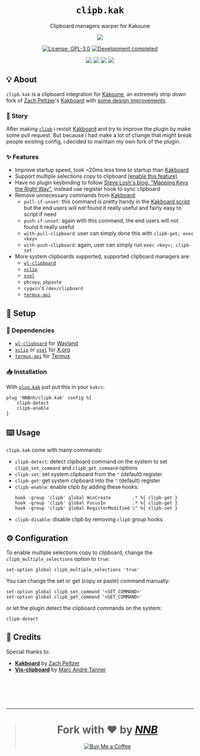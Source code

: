 <h1 align="center"><code>clipb.kak</code></h1>
<p align="center">Clipboard managers warper for Kakoune</p>
<p align="center"><img src="https://emojipedia-us.s3.dualstack.us-west-1.amazonaws.com/thumbs/160/twitter/281/clipboard_1f4cb.png"></p>
<p align="center"><a href="https://github.com/NNBnh/clipb.kak/blob/main/LICENSE"><img src="https://img.shields.io/github/license/NNBnh/clipb.kak?labelColor=585858&color=F7CA88&style=for-the-badge" alt="License: GPL-3.0"></a> <a href="https://gist.github.com/NNBnh/9ef453aba3efce26046e0d3119dab5a7#development-completed"><img src="https://img.shields.io/badge/development-completed-%23F7CA88.svg?labelColor=585858&style=for-the-badge&logoColor=FFFFFF" alt="Development completed"></a></p>
<p align="center"><a href="https://github.com/NNBnh/clipb.kak/watchers"><img src="https://img.shields.io/github/watchers/NNBnh/clipb.kak?labelColor=585858&color=F7CA88&style=flat-square"></a> <a href="https://github.com/NNBnh/clipb.kak/stargazers"><img src="https://img.shields.io/github/stars/NNBnh/clipb.kak?labelColor=585858&color=F7CA88&style=flat-square"></a> <a href="https://github.com/NNBnh/clipb.kak/network/members"><img src="https://img.shields.io/github/forks/NNBnh/clipb.kak?labelColor=585858&color=F7CA88&style=flat-square"></a> <a href="https://github.com/NNBnh/clipb.kak/issues"><img src="https://img.shields.io/github/issues/NNBnh/clipb.kak?labelColor=585858&color=F7CA88&style=flat-square"></a></p>

## 💡 About
`clipb.kak` is a clipboard integration for [Kakoune](http://kakoune.org), an extremely strip down fork of [Zach Peltzer](https://github.com/lePerdu)'s [Kakboard](https://github.com/lePerdu/kakboard) with [some design improvements](#-features).

### 📔 Story
After making [`clipb`](https://github.com/NNBnh/clipb) i revisit [Kakboard](https://github.com/lePerdu/kakboard) and try to improve the plugin by make some pull request. But because i had make a lot of change that might break people existing config, i decided to maintain my own fork of the plugin.

### ✨ Features
- Improve startup speed, took ~20ms less time to startup than [Kakboard](https://github.com/lePerdu/kakboard)
- Support multiple selections copy to clipboard [(enable this feature)](https://github.com/NNBnh/clipb.kak#%EF%B8%8F-configuration)
- Have no plugin keybinding to follow [Steve Losh's blog: "Mapping Keys the Right Way"](https://stevelosh.com/blog/2011/09/writing-vim-plugins/#s6-mapping-keys-the-right-way), instead use register hook to sync clipboard
- Remove unnecessary commands from [Kakboard](https://github.com/lePerdu/kakboard):
  - `pull-if-unset`: this command is pretty handy in the [Kakboard script](https://github.com/lePerdu/kakboard/blob/2f13f5cd99591b76ad5cba230815b80138825120/kakboard.kak#L50-L60) but the end users will not found it really useful and fairly easy to script if need
  - `push-if-unset`: again with this command, the end users will not found it really useful
  - `with-pull-clipboard`: user can simply done this with `clipb-get; exec <key>`
  - `with-push-clipboard`: again, user can simply run `exec <key>; clipb-set`
- More system clipboards supported, supported clipboard managers are:
  - [`wl-clipboard`](https://github.com/bugaevc/wl-clipboard)
  - [`xclip`](https://github.com/astrand/xclip)
  - [`xsel`](http://www.kfish.org/software/xsel)
  - `pbcopy`, `pbpaste`
  - `cygwin`'s `/dev/clipboard`
  - [`termux-api`](https://wiki.termux.com/wiki/Termux:API)

## 🚀 Setup
### 🧾 Dependencies
- [`wl-clipboard`](https://github.com/bugaevc/wl-clipboard) for [Wayland](https://wayland.freedesktop.org)
- [`xclip`](https://github.com/astrand/xclip) or [`xsel`](http://www.kfish.org/software/xsel) for [X.org](https://www.x.org)
- [`termux-api`](https://wiki.termux.com/wiki/Termux:API) for [Termux](https://termux.com)

### 📥 Installation
With [`plug.kak`](https://github.com/robertmeta/plug.kak) just put this in your `kakrc`:
```
plug 'NNBnh/clipb.kak' config %{
	clipb-detect
	clipb-enable
}
```

## ⌨️ Usage
`clipb.kak` come with many commands:
- `clipb-detect`: detect clipboard command on the system to set `clipb_set_command` and `clipb_get_command` options
- `clipb-set`: set system clipboard from the `"` (default) register
- `clipb-get`: get system clipboard into the `"` (default) register
- `clipb-enable`: enable clipb by adding these hooks:
  ```
  hook -group 'clipb' global WinCreate        .* %{ clipb-get }
  hook -group 'clipb' global FocusIn          .* %{ clipb-get }
  hook -group 'clipb' global RegisterModified \" %{ clipb-set }
  ```
- `clipb-disable`: disable clipb by removing `clipb` group hooks

## ⚙️ Configuration
To enable multiple selections copy to clipboard, change the `clipb_multiple_selections` option to `true`:
```
set-option global clipb_multiple_selections 'true'
```

You can change the set or get (copy or paste) command manually:
```
set-option global clipb_set_command '<SET_COMMAND>'
set-option global clipb_get_command '<GET_COMMAND>'
```

or let the plugin detect the clipboard commands on the system:
```
clipb-detect
```

## 💌 Credits
Special thanks to:
- [**Kakboard**](https://github.com/lePerdu/kakboard) by [Zach Peltzer](https://github.com/lePerdu)
- [**Vis-clipboard**](https://github.com/martanne/vis) by [Marc André Tanner](https://github.com/martanne)

<br><br><br><br>

---

> <h1 align="center">Fork with ❤️ by <a href="https://github.com/NNBnh"><i>NNB</i></a></h1>
>
> <p align="center"><a href="https://www.buymeacoffee.com/nnbnh"><img src="https://img.shields.io/badge/buy_me_a_coffee%20-%23F7CA88.svg?logo=buy-me-a-coffee&logoColor=333333&style=for-the-badge" alt="Buy Me a Coffee"></a></p>
